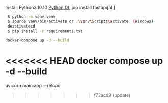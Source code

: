 Install Python3.10.10 [Python DL](https://www.python.org/downloads/)
pip install fastapi[all]

```bash
 $ python -m venv venv
 $ source venv/bin/activate or .\venv\Scripts\activate  (Windows)
 deactivatecd
 $ pip install -r requirements.txt

docker-compose up -d --build
```

<<<<<<< HEAD
docker compose up -d --build
=======
uvicorn main:app --reload
>>>>>>> f72acd9 (update)
